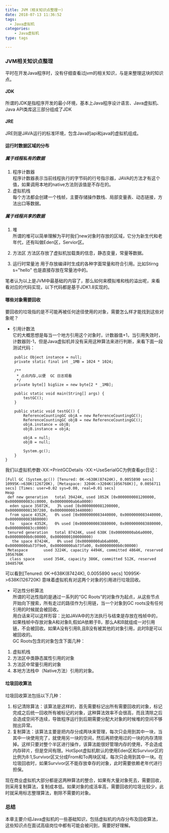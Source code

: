 ```yaml
---
title: JVM（相关知识点整理一）
date: 2018-07-13 11:36:52
tags:
  - Java虚拟机
categories:
    - Java虚拟机
type: tags

---
```


###  JVM相关知识点整理
平时在开发Java程序时，没有仔细查看过jvm的相关知识，与是来整理这块的知识点。
#### JDK
所谓的JDK是指程序开发的最小环境，基本上Java程序设计语言、Java虚拟机、Java API类库这三部分组成了JDK
#### JRE
JRE则是JAVA运行的标准环境，包含Java的api和java的虚拟机组成。


#### 运行时数据区域的分布
##### 属于线程私有的数据
1. 程序计数器  
    程序计数器表示当前线程执行的字节码的行号指示器，JAVA的方法才有这个值，如果调用本地的native方法则该值是不存在的。
2. 虚拟机栈  
   每个方法都会创建一个栈帧，主要存储操作数栈、局部变量表、动态链接，方法出口等数据。

##### 属于线程共享的数据
1. 堆   
所谓的堆可以简单理解为平时我们new对象时存放的区域，它分为新生代和老年代，还有叫做Eden区，Servior区。  
1. 方法区
方法区存放了虚拟机加载类的信息，静态变量，常量等数据。

1. 运行时常量池
用于存放编译时生成的各种字面常量和符合引用。比如Stirng s="hello" 也是直接存放在常量池中的。

笔者认为以上是JVM中最基础的内容了，那么如何来模拟堆和栈的溢出呢，来看看对应的代码实现，以下代码都是基于JDK1.8实现的。

#### 哪些对象需要回收
要回收的垃圾指的是不可能再被任何途径使用的对象，需要怎么样才能找到这些对象呢？
-  引用计数法  
它的大概思想是每当一个地方引用这个对象时，计数器值+1，当引用失效时，计数器则-1，但是Java虚拟机并没有采用这种算法来进行判断，来看下面一段测试代码：

```
    public Object instance = null;
    private static final int _1MB = 1024 * 1024;

    /**
     * 占点内存,以便  GC 日志观看
     */
    private byte[] bigSize = new byte[2 * _1MB];

    public static void main(String[] args) {
        testGC();
    }

    public static void testGC() {
        ReferenceCountingGC objA = new ReferenceCountingGC();
        ReferenceCountingGC objB = new ReferenceCountingGC();
        objA.instance = objB;
        objB.instance = objA;

        objA = null;
        objB = null;

        System.gc();
    }
}

```
我们以虚拟机参数-XX:+PrintGCDetails -XX:+UseSerialGC为例查看gc日记：

```
[Full GC (System.gc()) [Tenured: 0K->638K(87424K), 0.0055890 secs] 10995K->638K(126720K), [Metaspace: 3204K->3204K(1056768K)], 0.0056711 secs] [Times: user=0.02 sys=0.00, real=0.01 secs] 
Heap
 def new generation   total 39424K, used 1052K [0x0000000081200000, 0x0000000083cc0000, 0x00000000ab6a0000)
  eden space 35072K,   3% used [0x0000000081200000, 0x0000000081307280, 0x0000000083440000)
  from space 4352K,   0% used [0x0000000083440000, 0x0000000083440000, 0x0000000083880000)
  to   space 4352K,   0% used [0x0000000083880000, 0x0000000083880000, 0x0000000083cc0000)
 tenured generation   total 87424K, used 638K [0x00000000ab6a0000, 0x00000000b0c00000, 0x0000000100000000)
   the space 87424K,   0% used [0x00000000ab6a0000, 0x00000000ab73f9e0, 0x00000000ab73fa00, 0x00000000b0c00000)
 Metaspace       used 3224K, capacity 4494K, committed 4864K, reserved 1056768K
  class space    used 354K, capacity 386K, committed 512K, reserved 1048576K

```
可以看到[Tenured: 0K->638K(87424K), 0.0055890 secs] 10995K->638K(126720K) 意味着虚拟机有对这两个对象的引用进行垃圾回收。
- 可达性分析算法  
所谓的可达性指的是通过一系列的“GC Roots”的对象作为起点，从这些节点开始向下搜索，所有走过的路径作为引用链，当一个对象到GC roots没有任何引用的时候就会被回收。    
用白话来可以这样形容：比如JAVA中的方法执行与结束是存放在栈帧中的，如果栈帧中存放对象A和对象B,假如A依赖于B，那么A和B就组成一对引用链，不会被回收。如果A没有引用B,且B没有被其他的对象引用，此时B是可以被回收的。  
GC Roots包含的对象包含下面几种：
1. 虚拟机栈
2. 方法区中类静态属性引用的对象
3. 方法区中常量引用的对象
4. 本地方法栈中（Native方法）引用的对象。

#### 垃圾回收算法
垃圾回收算法包括以下几种：
1. 标记清除算法：该算法是这样的，首先需要标记出所有需要回收的对象，标记完成之后统一回收所有被标记的对象，这种算法效率不会很高，而且清除之后会造成空间不连续，导致程序运行到后期需要分配大对象的时候堆的空间不够抛出异常。
2. 复制算法：该算法主要是把内存分成两块来管理，每次只会用到其中一块，当其中一块使用完了，就使用另一块的空间，然后再把使用过的一块的内存清除掉。这样只要对整个半区进行操作，该算法能很好管理内存的使用，不会造成内存碎片，但是空间有限。HotSpot虚拟机默认的使用Eden区和Survivor区的比例为8:1,Survivor区又分成From和To两块区域，每次只会用到其中一块。在垃圾回收时，如果Survivor区不能存放幸存的对象，此时需要依赖老年代进行担保。

现在商业虚拟机大部分都是这两种算法的整合，如果有大量对象死去，需要回收，则采用复制算法，复制成本低。如果对象的成活率高，需要回收的垃圾比较少，此时就采用标志整理算法，剔除不需要的对象。
### 总结
本章主要介绍Java虚拟机的一些基础知识，包括虚拟机的内存分布及回收算法，这些知识点在面试高级岗位中都有可能会被问到，需要好好理解。
   













